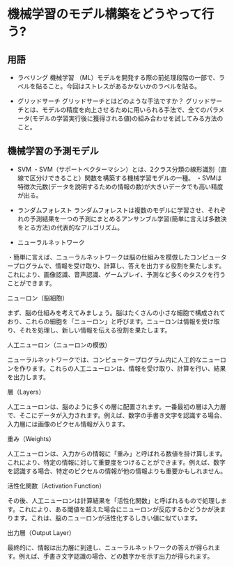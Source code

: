 # 機械学習のモデル構築をどうやって行う?

## 用語

- ラベリング
機械学習 （ML）モデルを開発する際の前処理段階の一部で、ラベルを貼ること。今回はストレスがあるかないかのラベルを貼る。

- グリッドサーチ
グリッドサーチとはどのような手法ですか？
グリッドサーチとは、モデルの精度を向上させるために用いられる手法で、全てのパラメータ(モデルの学習実行後に獲得される値)の組み合わせを試してみる方法のこと。

## 機械学習の予測モデル

- SVM
・SVM（サポートベクターマシン）とは、2クラス分類の線形識別（直線で区分けできること）関数を構築する機械学習モデルの一種。
・SVMは特徴次元数(データを説明するための情報の数)が大きいデータでも高い精度が出る。

- ランダムフォレスト
ランダムフォレストは複数のモデルに学習させ、それぞれの予測結果を一つの予測にまとめるアンサンブル学習(簡単に言えば多数決をとる方法)の代表的なアルゴリズム。

- ニューラルネットワーク

・簡単に言えば、ニューラルネットワークは脳の仕組みを模倣したコンピュータープログラムで、情報を受け取り、計算し、答えを出力する役割を果たします。これにより、画像認識、音声認識、ゲームプレイ、予測など多くのタスクを行うことができます。

ニューロン（脳細胞）

まず、脳の仕組みを考えてみましょう。脳はたくさんの小さな細胞で構成されており、これらの細胞を「ニューロン」と呼びます。ニューロンは情報を受け取り、それを処理し、新しい情報を伝える役割を果たします。

人工ニューロン（ニューロンの模倣）

ニューラルネットワークでは、コンピュータープログラム内に人工的なニューロンを作ります。これらの人工ニューロンは、情報を受け取り、計算を行い、結果を出力します。

層（Layers）

人工ニューロンは、脳のように多くの層に配置されます。一番最初の層は入力層で、そこにデータが入力されます。例えば、数字の手書き文字を認識する場合、入力層には画像のピクセル情報が入ります。

重み（Weights）

人工ニューロンは、入力からの情報に「重み」と呼ばれる数値を掛け算します。これにより、特定の情報に対して重要度をつけることができます。例えば、数字を認識する場合、特定のピクセルの情報が他の情報よりも重要かもしれません。

活性化関数（Activation Function）

その後、人工ニューロンは計算結果を「活性化関数」と呼ばれるもので処理します。これにより、ある閾値を超えた場合にニューロンが反応するかどうかが決まります。これは、脳のニューロンが活性化するしきい値に似ています。

出力層（Output Layer）

最終的に、情報は出力層に到達し、ニューラルネットワークの答えが得られます。例えば、手書き文字認識の場合、どの数字かを示す出力が得られます。

